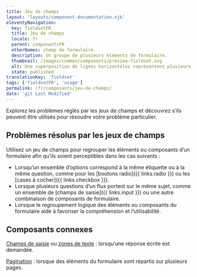 ```yaml
---
title: Jeu de champs
layout: 'layouts/component-documentation.njk'
eleventyNavigation:
  key: fieldsetFR
  title: Jeu de champs
  locale: fr
  parent: componentsFR
  otherNames: champ de formulaire.
  description: Un groupe de plusieurs éléments de formulaire.
  thumbnail: /images/common/components/preview-fieldset.svg
  alt: Une superposition de lignes horizontales représentent plusieurs éléments de formulaire, avec des lignes grises pour les libellés et des boîtes blanches pour les champs de formulaire.
  state: published
translationKey: 'fieldset'
tags: ['fieldsetFR', 'usage']
permalink: /fr/composants/jeu-de-champs/
date: 'git Last Modified'
---
```


Explorez les problèmes réglés par les jeux de champs et découvrez s’ils peuvent être utilisés pour résoudre votre problème particulier.

## Problèmes résolus par les jeux de champs

Utilisez un jeu de champs pour regrouper les éléments ou composants d’un formulaire afin qu’ils soient perceptibles dans les cas suivants :

- Lorsqu’un ensemble d’options correspond à la même étiquette ou à la même question, comme pour les [boutons radio]({{ links.radio }}) ou les [cases à cocher]({{ links.checkbox }}).
- Lorsque plusieurs questions d’un flux portent sur le même sujet, comme un ensemble de [champs de saisie]({{ links.input }}) ou une autre combinaison de composants de formulaire.
- Lorsque le regroupement logique des éléments ou composants du formulaire aide à favoriser la compréhension et l’utilisabilité.

<article class="bg-full-width bg-primary text-light pt-500 pb-400 my-500">
  <h2 class="mt-0 mb-400">Composants connexes</h2>

<a href="{{ links.input }}" class="link-light">Champs de saisie</a> ou <a href="{{ links.textarea }}" class="link-light">zones de texte</a> : lorsqu’une réponse écrite est demandée.

<a href="{{ links.pagination }}" class="link-light">Pagination</a> : lorsque des éléments du formulaire sont répartis sur plusieurs pages.

</article>
